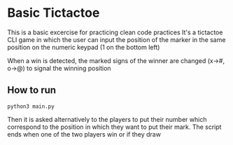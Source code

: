 # Basic Tictactoe

This is a basic excercise for practicing clean code practices
It's a tictactoe CLI game in which the user can input the position of the marker in the same position on the numeric keypad (1 on the bottom left)

When a win is detected, the marked signs of the winner are changed (x->#, o->@) to signal the winning position

## How to run 

`python3 main.py`

Then it is asked alternatively to the players to put their number which correspond to the position in which they want to put their mark.
The script ends when one of the two players win or if they draw